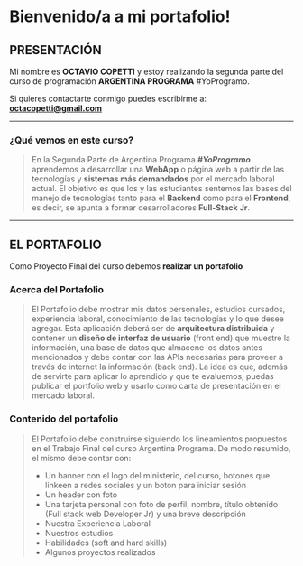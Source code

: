# **Bienvenido/a a mi portafolio!**

## PRESENTACIÓN
Mi nombre es **OCTAVIO COPETTI** y estoy realizando
la segunda parte del curso de programación
**ARGENTINA PROGRAMA** #YoProgramo. 

Si quieres contactarte conmigo puedes escribirme a:
**octacopetti@gmail.com**

----------------------------------------------------------------------------------------------------
### ¿Qué vemos en este curso?
> En la Segunda Parte de Argentina Programa _**#YoProgramo**_
> aprendemos a desarrollar una **WebApp** o página web a
> partir de las tecnologías y **sistemas más demandados**
> por el mercado laboral actual. 
> El objetivo es que los y las estudiantes sentemos las
> bases del manejo de tecnologías tanto para el **Backend**
> como para el **Frontend**, es decir, se apunta a formar
> desarrolladores **Full-Stack Jr**. 


***

## EL PORTAFOLIO

Como Proyecto Final del curso debemos **realizar un portafolio**

### Acerca del Portafolio

> El Portafolio debe mostrar mis datos personales, estudios cursados, 
> experiencia laboral, conocimiento de las tecnologías y lo que desee 
> agregar. Esta aplicación deberá ser de **arquitectura distribuida** 
> y contener un **diseño de interfaz de usuario** (front end) que muestre la
>  información, una base de datos que almacene los datos antes mencionados 
> y debe contar con las APIs necesarias para proveer a través de internet 
> la información (back end). La idea es que, además de servirte para aplicar 
> lo aprendido y que te evaluemos, puedas publicar el portfolio web y usarlo 
> como carta de presentación en el mercado laboral.

### Contenido del portafolio

> El Portafolio debe construirse siguiendo los lineamientos propuestos en 
> el Trabajo Final del curso Argentina Programa. De modo resumido, el mismo debe contar con:
> * Un banner con el logo del ministerio, del curso, botones que linkeen a redes sociales y un boton para iniciar sesión
> * Un header con foto
> * Una tarjeta personal con foto de perfil, nombre, título obtenido (Full stack web Developer Jr) y una breve descripción
> * Nuestra Experiencia Laboral
> * Nuestros estudios
> * Habilidades (soft and hard skills)
> * Algunos proyectos realizados
